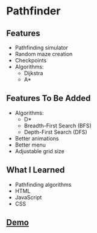 # Pathfinder
## Features
* Pathfinding simulator
* Random maze creation
* Checkpoints
* Algorithms:
  * Dijkstra
  * A*

## Features To Be Added
* Algorithms:
  * D*
  * Breadth-First Search (BFS)
  * Depth-First Search (DFS)
* Better animations
* Better menu
* Adjustable grid size

## What I Learned
* Pathfinding algorithms
* HTML
* JavaScript
* CSS

## [Demo](https://biarmic.github.io/pathfinder-js/)
<!---
## Screenshots
![screenshot](screenshot-1.png "In-game")
![screenshot](screenshot-2.png "In-game")
-->
